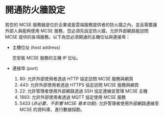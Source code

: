 # 開通防火牆設定

若您的 MCSE 服務器是位於企業或是雲端服務提供者的防火牆之內，並且需要讓外部人員能夠使用 MCSE 服務，您必須先設定防火牆，允許外部網路能訪問 MCSE 提供的各項服務。以下為您必須開通的主機位址與連接埠：

* 主機位址 \(host address\)

  您安裝 MCSE 服務的主機 IP 位址。

* 連接埠 \(port\)
  1. 80: 允許外部使用者透過 HTTP 協定訪問 MCSE 服務與網頁
  2. 443: 允許外部使用者透過 HTTPS 協定訪問 MCSE 服務與網頁
  3. 22: 允許管理者使用外部網路透過 SSH 協定連線並管理 MCSE 主機
  4. 1883: 允許外部使用者透過 MQTT 協定使用 MCSE 服務
  5. 5433 \(_非必要，不影響 MCSE 基本功能_\): 允許管理者使用外部網路連線至 MCSE 的資料庫，進行數據探勘。

